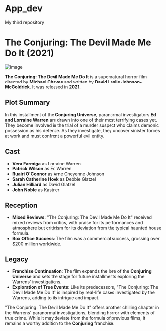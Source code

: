 # App_dev
My third repository

# The Conjuring: The Devil Made Me Do It (2021)

![image](https://github.com/Angineli/App_dev/assets/169481997/9d2ea1ac-4f84-468e-9c5d-c99c3f08eba0)


**The Conjuring: The Devil Made Me Do It** is a supernatural horror film directed by **Michael Chaves** and written by **David Leslie Johnson-McGoldrick**. It was released in **2021**.

## Plot Summary
In this installment of the **Conjuring Universe**, paranormal investigators **Ed and Lorraine Warren** are drawn into one of their most terrifying cases yet. They become involved in the trial of a murder suspect who claims demonic possession as his defense. As they investigate, they uncover sinister forces at work and must confront a powerful evil entity.

## Cast
- **Vera Farmiga** as Lorraine Warren
- **Patrick Wilson** as Ed Warren
- **Ruairi O'Connor** as Arne Cheyenne Johnson
- **Sarah Catherine Hook** as Debbie Glatzel
- **Julian Hilliard** as David Glatzel
- **John Noble** as Kastner

## Reception
- **Mixed Reviews**: "The Conjuring: The Devil Made Me Do It" received mixed reviews from critics, with praise for its performances and atmosphere but criticism for its deviation from the typical haunted house formula.
- **Box Office Success**: The film was a commercial success, grossing over $200 million worldwide.

## Legacy
- **Franchise Continuation**: The film expands the lore of the **Conjuring Universe** and sets the stage for future installments exploring the Warrens' investigations.
- **Exploration of True Events**: Like its predecessors, "The Conjuring: The Devil Made Me Do It" is inspired by real-life cases investigated by the Warrens, adding to its intrigue and impact.

"The Conjuring: The Devil Made Me Do It" offers another chilling chapter in the Warrens' paranormal investigations, blending horror with elements of true crime. While it may deviate from the formula of previous films, it remains a worthy addition to the **Conjuring** franchise.
